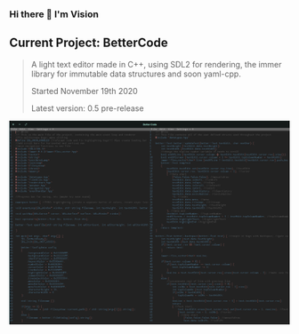 ### Hi there 👋 I'm Vision

## Current Project: BetterCode
> A light text editor made in C++, using SDL2 for rendering, the immer library for immutable data structures and soon yaml-cpp.
> 
> Started November 19th 2020
> 
> Latest version: 0.5 pre-release

![BetterCode Image](BetterCode.png)
